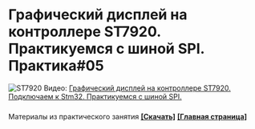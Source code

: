 # Графический дисплей на контроллере ST7920. Практикуемся с шиной SPI. Практика#05
![ST7920](https://user-images.githubusercontent.com/68805120/102023231-ffc19000-3d9c-11eb-9363-8a79d14c6933.jpg)
Видео: [Графический дисплей на контроллере ST7920. Подключаем к Stm32. Практикуемся с шиной SPI.](https://youtu.be/RuUFxePFrmo)
###
Материалы из практического занятия **[[Скачать]](https://github.com/Solderingironspb/Lessons-Stm32/archive/ST7920_128x64.zip)**
**[[Главная страница]](https://github.com/Solderingironspb/Lessons-Stm32/blob/master/README.md)**
